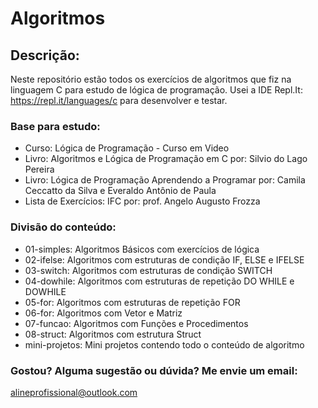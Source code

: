 # Algoritmos

## Descrição: 
Neste repositório estão todos os exercícios de algoritmos que fiz na linguagem C para estudo de lógica de programação. Usei a IDE Repl.It: https://repl.it/languages/c para desenvolver e testar.

### Base para estudo:

- Curso: Lógica de Programação - Curso em Video
- Livro: Algoritmos e Lógica de Programação em C por: Silvio do Lago Pereira
- Livro: Lógica de Programação Aprendendo a Programar por: Camila Ceccatto da Silva e Everaldo Antônio de Paula
- Lista de Exercícios: IFC por: prof. Angelo Augusto Frozza

### Divisão do conteúdo:

- 01-simples: Algoritmos Básicos com exercícios de lógica
- 02-ifelse: Algoritmos com estruturas de condição IF, ELSE e IFELSE
- 03-switch: Algoritmos com estruturas de condição SWITCH
- 04-dowhile: Algoritmos com estruturas de repetição DO WHILE e DOWHILE
- 05-for: Algoritmos com estruturas de repetição FOR
- 06-for: Algoritmos com Vetor e Matriz
- 07-funcao: Algoritmos com Funções e Procedimentos
- 08-struct: Algoritmos com estrutura Struct
- mini-projetos: Mini projetos contendo todo o conteúdo de algoritmo

### Gostou? Alguma sugestão ou dúvida? Me envie um email:
alineprofissional@outlook.com
